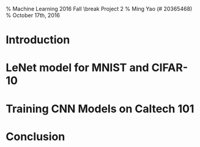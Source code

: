 % Machine Learning 2016 Fall
  \break Project 2
% Ming Yao (# 20365468)
% October 17th, 2016

# Introduction


# LeNet model for MNIST and CIFAR-10


# Training CNN Models on Caltech 101


# Conclusion